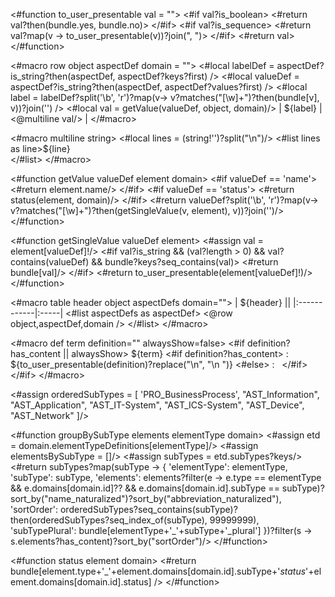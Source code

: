<#function to_user_presentable val = "">
  <#if val?is_boolean>
    <#return val?then(bundle.yes, bundle.no)>
  </#if>
  <#if val?is_sequence>
    <#return val?map(v -> to_user_presentable(v))?join(", ")>
  </#if>
  <#return val>
</#function>

<#macro row object aspectDef domain = "">
  <#local labelDef = aspectDef?is_string?then(aspectDef, aspectDef?keys?first) />
  <#local valueDef = aspectDef?is_string?then(aspectDef, aspectDef?values?first) />
  <#local label =  labelDef?split('\\b', 'r')?map(v-> v?matches("[\\w]+")?then(bundle[v], v))?join('') />
  <#local val = getValue(valueDef, object, domain)/>
  | ${label} | <@multiline val/> |
</#macro>

<#macro multiline string>
    <#local lines = (string!'')?split("\n")/>
    <#list lines as line>${line}<br/></#list>
</#macro>

<#function getValue valueDef element domain>
    <#if valueDef == 'name'>
        <#return element.name/>
    </#if>
    <#if valueDef == 'status'>
        <#return status(element, domain)/>
    </#if>
  <#return valueDef?split('\\b', 'r')?map(v-> v?matches("[\\w]+")?then(getSingleValue(v, element), v))?join('')/>
</#function>

<#function getSingleValue valueDef element>
    <#assign val = element[valueDef]!/>
    <#if val?is_string && (val?length > 0) && val?contains(valueDef) && bundle?keys?seq_contains(val)>
        <#return bundle[val]/>
    </#if>
    <#return to_user_presentable(element[valueDef]!)/>
</#function>

<#macro table header object aspectDefs domain="">
| ${header}  ||
|:------------|:-----|
<#list aspectDefs as aspectDef>
<@row object,aspectDef,domain />
</#list>
</#macro>

<#macro def term definition="" alwaysShow=false>
<#if definition?has_content || alwaysShow>
${term}
<#if definition?has_content>
: ${to_user_presentable(definition)?replace("\n", "\n ")}
<#else>
: &nbsp;
</#if>
</#if>
</#macro>

<!-- TODO verinice-veo#2773 use sort order from domain -->
<#assign orderedSubTypes = [
'PRO_BusinessProcess',
"AST_Information",
"AST_Application",
"AST_IT-System",
"AST_ICS-System",
"AST_Device",
"AST_Network"
]/>

<#function groupBySubType elements elementType domain>
<#assign etd = domain.elementTypeDefinitions[elementType]/>
<#assign elementsBySubType = []/>
<#assign subTypes = etd.subTypes?keys/>
<#return subTypes?map(subType -> {
    'elementType': elementType,
    'subType': subType,
    'elements': elements?filter(e -> e.type == elementType && e.domains[domain.id]?? && e.domains[domain.id].subType == subType)?sort_by("name_naturalized")?sort_by("abbreviation_naturalized"),
    'sortOrder': orderedSubTypes?seq_contains(subType)?then(orderedSubTypes?seq_index_of(subType), 99999999),
    'subTypePlural': bundle[elementType+'_'+subType+'_plural']
})?filter(s -> s.elements?has_content)?sort_by("sortOrder")/>
</#function>

<#function status element domain>
  <#return bundle[element.type+'_'+element.domains[domain.id].subType+'_status_'+element.domains[domain.id].status] />
</#function>
